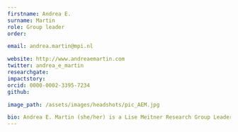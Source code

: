 ```yaml
---
firstname: Andrea E.
surname: Martin
role: Group leader
order:

email: andrea.martin@mpi.nl

website: http://www.andreaemartin.com
twitter: andrea_e_martin
researchgate:
impactstory:
orcid: 0000-0002-3395-7234
github:

image_path: /assets/images/headshots/pic_AEM.jpg

bio: Andrea E. Martin (she/her) is a Lise Meitner Research Group Leader at the Max Planck Institute for Psycholinguistics and a Principal Investigator at the Donders Centre for Cognitive Neuroimaging at Radboud University in Nijmegen, The Netherlands. Her research group, <i>Language and Computation in Neural Systems</i>, focuses on language processing in the mind and brain. Her work has spanned from the role of memory in sentence comprehension to the processing of structural and semantic aspects of language. Her current focus is on developing a model of language representation and processing that harnesses the computational power of neural oscillations, such that formal properties (viz., compositionality) can be realized in biological and artificial neural networks. Dr. Martin holds a BA in Cognitive Science from Hampshire College in Amherst, Massachusetts, and was awarded a PhD in Experimental Psychology from New York University in 2010. She was a postdoc at the Basque Centre on Cognition, Brain, and Language (2010-2012), a lecturer in Psychology at The University of Edinburgh (2012-2017), and a senior investigator in the Psychology of Language Department at the MPI (2016-2018). She is interested in how modelling can propagate theory-building in cognitive science and cognitive neuroscience, and in open science catalyzing inclusion, diversity, and decolonization in science. She has led several independent research groups; at the University of Edinburgh funded by the ESRC (2012-2019) and her current group is funded by the Netherlands Organization for Scientific Research and the Max Planck Gesellschaft. You can find more information at <a href="www.andreaemartin.com" target="blank">http://www.andreaemartin.com</a>, and follow her on twitter at <a href="https://twitter.com/andrea_e_martin" target="blank">@andrea_e_martin</a>.   
---
```

